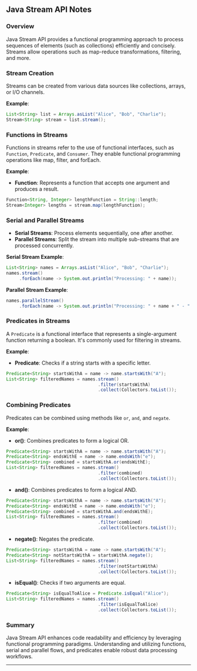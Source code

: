 ## Java Stream API Notes

### Overview
Java Stream API provides a functional programming approach to process sequences of elements (such as collections) efficiently and concisely. Streams allow operations such as map-reduce transformations, filtering, and more.

### Stream Creation
Streams can be created from various data sources like collections, arrays, or I/O channels.

**Example**:
```java
List<String> list = Arrays.asList("Alice", "Bob", "Charlie");
Stream<String> stream = list.stream();
```

### Functions in Streams
Functions in streams refer to the use of functional interfaces, such as `Function`, `Predicate`, and `Consumer`. They enable functional programming operations like map, filter, and forEach.

**Example**:
- **Function**: Represents a function that accepts one argument and produces a result.
```java
Function<String, Integer> lengthFunction = String::length;
Stream<Integer> lengths = stream.map(lengthFunction);
```

### Serial and Parallel Streams
- **Serial Streams**: Process elements sequentially, one after another.
- **Parallel Streams**: Split the stream into multiple sub-streams that are processed concurrently.

**Serial Stream Example**:
```java
List<String> names = Arrays.asList("Alice", "Bob", "Charlie");
names.stream()
     .forEach(name -> System.out.println("Processing: " + name));
```

**Parallel Stream Example**:
```java
names.parallelStream()
     .forEach(name -> System.out.println("Processing: " + name + " - " + Thread.currentThread().getName()));
```

### Predicates in Streams
A `Predicate` is a functional interface that represents a single-argument function returning a boolean. It's commonly used for filtering in streams.

**Example**:
- **Predicate**: Checks if a string starts with a specific letter.
```java
Predicate<String> startsWithA = name -> name.startsWith("A");
List<String> filteredNames = names.stream()
                                   .filter(startsWithA)
                                   .collect(Collectors.toList());
```

### Combining Predicates
Predicates can be combined using methods like `or`, `and`, and `negate`.

**Example**:
- **or()**: Combines predicates to form a logical OR.
```java
Predicate<String> startsWithA = name -> name.startsWith("A");
Predicate<String> endsWithE = name -> name.endsWith("e");
Predicate<String> combined = startsWithA.or(endsWithE);
List<String> filteredNames = names.stream()
                                   .filter(combined)
                                   .collect(Collectors.toList());
```

- **and()**: Combines predicates to form a logical AND.
```java
Predicate<String> startsWithA = name -> name.startsWith("A");
Predicate<String> endsWithE = name -> name.endsWith("e");
Predicate<String> combined = startsWithA.and(endsWithE);
List<String> filteredNames = names.stream()
                                   .filter(combined)
                                   .collect(Collectors.toList());
```

- **negate()**: Negates the predicate.
```java
Predicate<String> startsWithA = name -> name.startsWith("A");
Predicate<String> notStartsWithA = startsWithA.negate();
List<String> filteredNames = names.stream()
                                   .filter(notStartsWithA)
                                   .collect(Collectors.toList());
```

- **isEqual()**: Checks if two arguments are equal.
```java
Predicate<String> isEqualToAlice = Predicate.isEqual("Alice");
List<String> filteredNames = names.stream()
                                   .filter(isEqualToAlice)
                                   .collect(Collectors.toList());
```

### Summary
Java Stream API enhances code readability and efficiency by leveraging functional programming paradigms. Understanding and utilizing functions, serial and parallel flows, and predicates enable robust data processing workflows.

---
